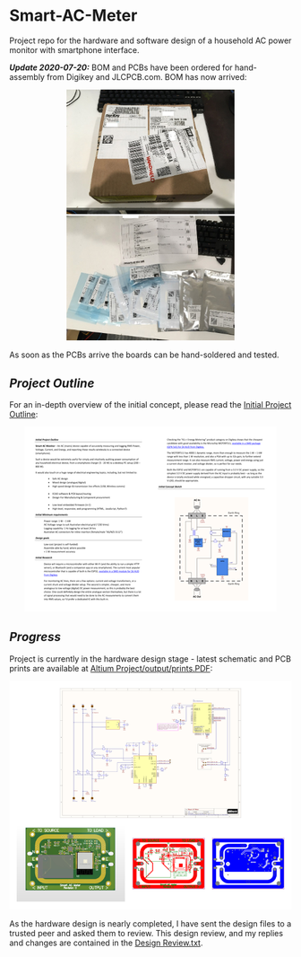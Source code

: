 # Smart-AC-Meter
Project repo for the hardware and software design of a household AC power monitor with smartphone interface.

***Update 2020-07-20:***
BOM and PCBs have been ordered for hand-assembly from Digikey and JLCPCB.com. BOM has now arrived:

<p align="center">
  <img src="https://raw.githubusercontent.com/lachlan383/Smart-AC-Meter/master/Documentation/readme_img/BOM_order1.jpg" width="300"/>
  <img src="https://raw.githubusercontent.com/lachlan383/Smart-AC-Meter/master/Documentation/readme_img/BOM_order2.jpg" width="300"/>
</p>

As soon as the PCBs arrive the boards can be hand-soldered and tested.
  
## *Project Outline*

For an in-depth overview of the initial concept, please read the [Initial Project Outline](https://github.com/lachlan383/Smart-AC-Meter/raw/master/Documentation/Initial%20Project%20Outline.docx):

<p align="center"> 
<a href="https://github.com/lachlan383/Smart-AC-Meter/raw/master/Documentation/Initial%20Project%20Outline.docx">
<img src="https://github.com/lachlan383/Smart-AC-Meter/raw/master/Documentation/Initial%20Project%20Outline%20500px.png">
</a>
</p>

## *Progress*

Project is currently in the hardware design stage - latest schematic and PCB prints are available at [Altium Project/output/prints.PDF](https://github.com/lachlan383/Smart-AC-Meter/blob/master/Altium%20Project/output/prints.PDF):

<p align="center"> 
<a href="https://github.com/lachlan383/Smart-AC-Meter/blob/master/Altium%20Project/output/prints.PDF">
<img src="https://github.com/lachlan383/Smart-AC-Meter/raw/master/Documentation/prints_thumbnail_800px.png">
</a>
</p>

As the hardware design is nearly completed, I have sent the design files to a trusted peer and asked them to review. This design review, and my replies and changes are contained in the [Design Review.txt](https://github.com/lachlan383/Smart-AC-Meter/raw/master/Documentation/Design%20Review.txt).

